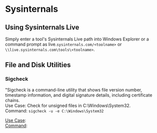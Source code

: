 # Sysinternals
## Using Sysinternals Live
Simply enter a tool's Sysinternals Live path into Windows Explorer or a command prompt as live.```sysinternals.com/<toolname>``` or ```\\live.sysinternals.com\tools\<toolname>```.

## File and Disk Utilities

### Sigcheck
"Sigcheck is a command-line utility that shows file version number, timestamp information, and digital signature details, including certificate chains.<br>
Use Case: Check for unsigned files in C:\Windows\System32.<br>
Command: ```sigcheck -u -e C:\Windows\System32```<br>








<u>Use Case</u>: <br>
<u>Command</u>: <br>

